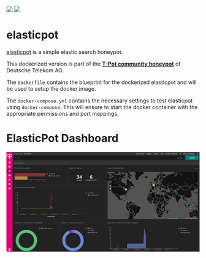 [![](https://images.microbadger.com/badges/version/blackhatch/elasticpot:1811.svg)](https://microbadger.com/images/blackhatch/elasticpot:1811 "Get your own version badge on microbadger.com") [![](https://images.microbadger.com/badges/image/blackhatch/elasticpot:1811.svg)](https://microbadger.com/images/blackhatch/elasticpot:1811 "Get your own image badge on microbadger.com")

# elasticpot

[elasticpot](https://github.com/schmalle/ElasticPot) is a simple elastic search honeypot.

This dockerized version is part of the **[T-Pot community honeypot](http://dtag-dev-sec.github.io/)** of Deutsche Telekom AG.

The `Dockerfile` contains the blueprint for the dockerized elasticpot and will be used to setup the docker image.

The `docker-compose.yml` contains the necessary settings to test elasticpot using `docker-compose`. This will ensure to start the docker container with the appropriate permissions and port mappings.

# ElasticPot Dashboard

![ElasticPot Dashboard](doc/dashboard.png)

